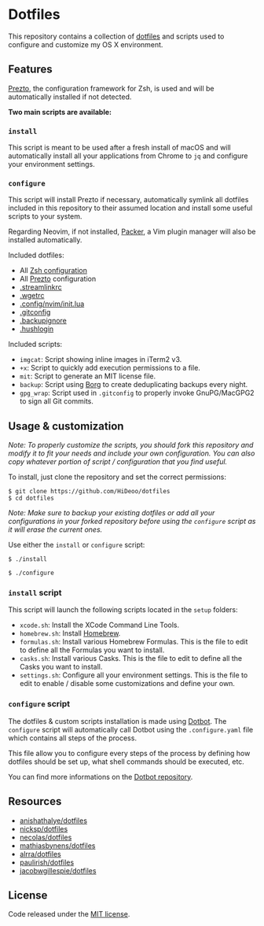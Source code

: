 # Dotfiles

This repository contains a collection of [dotfiles](https://dotfiles.github.io/) and scripts used to configure and customize my OS X environment.

## Features

[Prezto](https://github.com/sorin-ionescu/prezto), the configuration framework for Zsh, is used and will be automatically installed if not detected.

**Two main scripts are available:**

### `install`

This script is meant to be used after a fresh install of macOS and will automatically install all your applications from Chrome to `jq` and configure your environment settings.

### `configure`

This script will install Prezto if necessary, automatically symlink all dotfiles included in this repository to their assumed location and install some useful scripts to your system.

Regarding Neovim, if not installed, [Packer](https://github.com/wbthomason/packer.nvim/), a Vim plugin manager will also be installed automatically.

Included dotfiles:

  * All [Zsh configuration](http://zsh.sourceforge.net/Intro/intro_3.html#SEC3)
  * All [Prezto](https://github.com/sorin-ionescu/prezto) configuration
  * [.streamlinkrc](https://streamlink.github.io/cli.html#cli-streamlinkrc)
  * [.wgetrc](https://www.gnu.org/software/wget/manual/html_node/Wgetrc-Commands.html)
  * [.config/nvim/init.lua](https://neovim.io/doc/user/starting.html#init.lua)
  * [.gitconfig](https://git-scm.com/docs/git-config)
  * [.backupignore](https://borgbackup.readthedocs.io/en/stable/usage/help.html?highlight=fnmatch#borg-help-patterns)
  * [.hushlogin](https://man7.org/linux/man-pages/man1/login.1.html)

Included scripts:

  * `imgcat`: Script showing inline images in iTerm2 v3.
  * `+x`: Script to quickly add execution permissions to a file.
  * `mit`: Script to generate an MIT license file.
  * `backup`: Script using [Borg](https://borgbackup.readthedocs.io/) to create deduplicating backups every night.
  * `gpg_wrap`: Script used in `.gitconfig` to properly invoke GnuPG/MacGPG2 to sign all Git commits.

## Usage & customization

*Note: To properly customize the scripts, you should fork this repository and modify it to fit your needs and include your own configuration. You can also copy whatever portion of script / configuration that you find useful.*

To install, just clone the repository and set the correct permissions:

```console
$ git clone https://github.com/HiDeoo/dotfiles
$ cd dotfiles
```

*Note: Make sure to backup your existing dotfiles or add all your configurations in your forked repository before using the `configure` script as it will erase the current ones.*

Use either the `install` or `configure` script:

```console
$ ./install
```

```console
$ ./configure
```

### `install` script

This script will launch the following scripts located in the `setup` folders:

- `xcode.sh`: Install the XCode Command Line Tools.
- `homebrew.sh`: Install [Homebrew](https://brew.sh/).
- `formulas.sh`: Install various Homebrew Formulas. This is the file to edit to define all the Formulas you want to install.
- `casks.sh`: Install various Casks. This is the file to edit to define all the Casks you want to install.
- `settings.sh`: Configure all your environment settings. This is the file to edit to enable / disable some customizations and define your own.

### `configure` script

The dotfiles & custom scripts installation is made using [Dotbot](https://github.com/anishathalye/dotbot). The `configure` script will automatically call Dotbot using the `.configure.yaml` file which contains all steps of the process.

This file allow you to configure every steps of the process by defining how dotfiles should be set up, what shell commands should be executed, etc.

You can find more informations on the [Dotbot repository](https://github.com/anishathalye/dotbot).

## Resources

* [anishathalye/dotfiles](https://github.com/anishathalye/dotfiles)
* [nicksp/dotfiles](https://github.com/nicksp/dotfiles)
* [necolas/dotfiles](https://github.com/necolas/dotfiles)
* [mathiasbynens/dotfiles](https://github.com/mathiasbynens/dotfiles)
* [alrra/dotfiles](https://github.com/alrra/dotfiles)
* [paulirish/dotfiles](https://github.com/paulirish/dotfiles)
* [jacobwgillespie/dotfiles](https://github.com/jacobwgillespie/dotfiles)


## License

Code released under the [MIT license](https://github.com/HiDeoo/dotfiles/blob/master/LICENSE.md).
